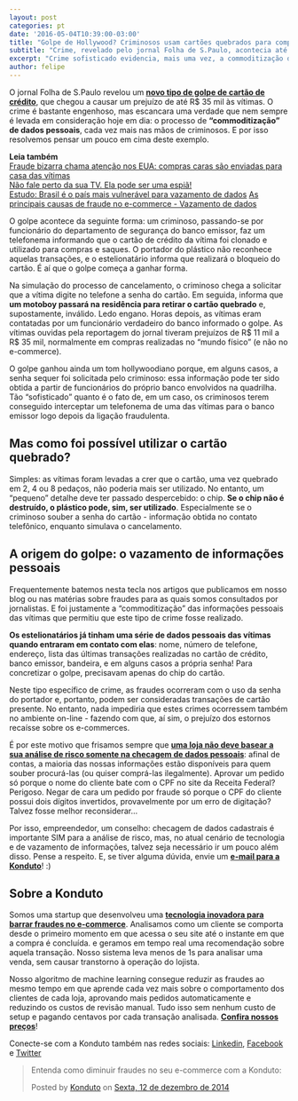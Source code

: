 ```yaml
---
layout: post
categories: pt
date: '2016-05-04T10:39:00-03:00'
title: "Golpe de Hollywood? Criminosos usam cartões quebrados para compras de até R$ 35 mil!"
subtitle: "Crime, revelado pelo jornal Folha de S.Paulo, acontecia até com grampo telefônico"
excerpt: "Crime sofisticado evidencia, mais uma vez, a commoditização dos dados pessoais"
author: felipe
---
```


O jornal Folha de S.Paulo revelou um **[novo tipo de golpe de cartão de crédito](http://www1.folha.uol.com.br/cotidiano/2016/05/1767189-novo-golpe-de-cartao-de-credito-tem-ate-grampo-em-vitimas.shtml)**, que chegou a causar um prejuízo de até R$ 35 mil às vítimas. O crime é bastante engenhoso, mas escancara uma verdade que nem sempre é levada em consideração hoje em dia: o processo de **“commoditização” de dados pessoais**, cada vez mais nas mãos de criminosos. E por isso resolvemos pensar um pouco em cima deste exemplo. 

**Leia também**  
[Fraude bizarra chama atenção nos EUA: compras caras são enviadas para casa das vítimas](https://blog.konduto.com/pt/2016/02/fraude-bizarra-kohls-eua/?utm_source=konduto&utm_medium=blog&utm_campaign=conteudo-golpehollywood)  
[Não fale perto da sua TV. Ela pode ser uma espiã!](https://blog.konduto.com/pt/2016/03/televisoes-espias-seguranca-internet-das-coisas/?utm_source=konduto&utm_medium=blog&utm_campaign=conteudo-golpehollywood)  
[Estudo: Brasil é o país mais vulnerável para vazamento de dados](https://blog.konduto.com/pt/2016/01/vazamento-dados-estudo-brasil/?utm_source=konduto&utm_medium=blog&utm_campaign=conteudo-golpehollywood)
[As principais causas de fraude no e-commerce - Vazamento de dados](https://blog.konduto.com/pt/2015/03/as-causas-da-fraude-parte-2/?utm_source=konduto&utm_medium=blog&utm_campaign=conteudo-golpehollywood)

O golpe acontece da seguinte forma: um criminoso, passando-se por funcionário do departamento de segurança do banco emissor, faz um telefonema informando que o cartão de crédito da vítima foi clonado e utilizado para compras e saques. O portador do plástico não reconhece aquelas transações, e o estelionatário informa que realizará o bloqueio do cartão. É aí que o golpe começa a ganhar forma. 

Na simulação do processo de cancelamento, o criminoso chega a solicitar que a vítima digite no telefone a senha do cartão. Em seguida, informa que **um motoboy passará na residência para retirar o cartão quebrado** e, supostamente, inválido. Ledo engano. Horas depois, as vítimas eram contatadas por um funcionário verdadeiro do banco informado o golpe. As vítimas ouvidas pela reportagem do jornal tiveram prejuízos de R$ 11 mil a R$ 35 mil, normalmente em compras realizadas no “mundo físico” (e não no e-commerce).

O golpe ganhou ainda um tom hollywoodiano porque, em alguns casos, a senha sequer foi solicitada pelo criminoso: essa informação pode ter sido obtida a partir de funcionários do próprio banco envolvidos na quadrilha. Tão “sofisticado” quanto é o fato de, em um caso, os criminosos terem conseguido interceptar um telefonema de uma das vítimas para o banco emissor logo depois da ligação fraudulenta.

## Mas como foi possível utilizar o cartão quebrado? 

Simples: as vítimas foram levadas a crer que o cartão, uma vez quebrado em 2, 4 ou 8 pedaços, não poderia mais ser utilizado. No entanto, um “pequeno” detalhe deve ter passado despercebido: o chip. **Se o chip não é destruído, o plástico pode, sim, ser utilizado**. Especialmente se o criminoso souber a senha do cartão - informação obtida no contato telefônico, enquanto simulava o cancelamento. 

## A origem do golpe: o vazamento de informações pessoais 

Frequentemente batemos nesta tecla nos artigos que publicamos em nosso blog ou nas matérias sobre fraudes para as quais somos consultados por jornalistas. E foi justamente a “commoditização” das informações pessoais das vítimas que permitiu que este tipo de crime fosse realizado. 

**Os estelionatários já tinham uma série de dados pessoais das vítimas quando entraram em contato com elas**: nome, número de telefone, endereço, lista das últimas transações realizadas no cartão de crédito, banco emissor, bandeira, e em alguns casos a própria senha! Para concretizar o golpe, precisavam apenas do chip do cartão. 

Neste tipo específico de crime, as fraudes ocorreram com o uso da senha do portador e, portanto, podem ser consideradas transações de cartão presente. No entanto, nada impediria que estes crimes ocorressem também no ambiente on-line - fazendo com que, aí sim, o prejuízo dos estornos recaísse sobre os e-commerces. 
 
É por este motivo que frisamos sempre que **[uma loja não deve basear a sua análise de risco somente na checagem de dados pessoais](/?utm_source=konduto&utm_medium=blog&utm_campaign=conteudo-golpehollywood)**: afinal de contas, a maioria das nossas informações estão disponíveis para quem souber procurá-las (ou quiser comprá-las ilegalmente). Aprovar um pedido só porque o nome do cliente bate com o CPF no site da Receita Federal? Perigoso. Negar de cara um pedido por fraude só porque o CPF do cliente possui dois dígitos invertidos, provavelmente por um erro de digitação? Talvez fosse melhor reconsiderar… 

Por isso, empreendedor, um conselho: checagem de dados cadastrais é importante SIM para a análise de risco, mas, no atual cenário de tecnologia e de vazamento de informações, talvez seja necessário ir um pouco além disso. Pense a respeito. E, se tiver alguma dúvida, envie um **[e-mail para a Konduto](mailto:oi@konduto.com)**! :) 

## Sobre a Konduto

Somos uma startup que desenvolveu uma **[tecnologia inovadora para barrar fraudes no e-commerce](http://konduto.com/?utm_source=konduto&utm_medium=blog&utm_campaign=conteudo-trap)**. Analisamos como um cliente se comporta desde o primeiro momento em que acessa o seu site até o instante em que a compra é concluída. e geramos em tempo real uma recomendação sobre aquela transação. Nosso sistema leva menos de 1s para analisar uma venda, sem causar transtorno à operação do lojista.

Nosso algoritmo de machine learning consegue reduzir as fraudes ao mesmo tempo em que aprende cada vez mais sobre o comportamento dos clientes de cada loja, aprovando mais pedidos automaticamente e reduzindo os custos de revisão manual. Tudo isso sem nenhum custo de setup e pagando centavos por cada transação analisada. **[Confira nossos preços](http://konduto.com/pt/pricing/?utm_source=konduto&utm_medium=blog&utm_campaign=conteudo-cbfault)**! 

Conecte-se com a Konduto também nas redes sociais: [Linkedin](https://www.linkedin.com/company/konduto), [Facebook](https://www.facebook.com/konduto) e [Twitter](https://twitter.com/KondutoBR)  

<div id="fb-root"></div><script>(function(d, s, id) {  var js, fjs = d.getElementsByTagName(s)[0];  if (d.getElementById(id)) return;  js = d.createElement(s); js.id = id;  js.src = "//connect.facebook.net/pt_BR/sdk.js#xfbml=1&version=v2.3";  fjs.parentNode.insertBefore(js, fjs);}(document, 'script', 'facebook-jssdk'));</script><div class="fb-post" data-href="https://www.facebook.com/konduto/videos/613187352119217/" data-width="650"><div class="fb-xfbml-parse-ignore"><blockquote cite="https://www.facebook.com/konduto/videos/613187352119217/"><p>Entenda como diminuir fraudes no seu e-commerce com a Konduto:</p>Posted by <a href="https://www.facebook.com/konduto/">Konduto</a> on&nbsp;<a href="https://www.facebook.com/konduto/videos/613187352119217/">Sexta, 12 de dezembro de 2014</a></blockquote></div></div>

